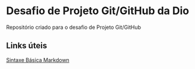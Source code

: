 # Desafio de Projeto Git/GitHub da Dio
Repositório criado para o desafio de Projeto Git/GitHub

## Links úteis
[Sintaxe Básica Markdown](https://www.markdownguide.org/basic-syntax/)
